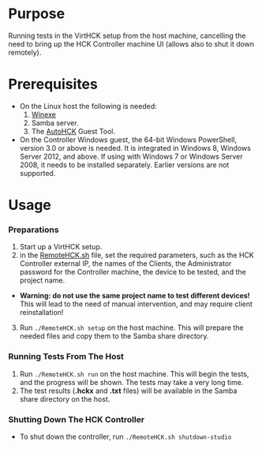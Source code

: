 Purpose
===============
Running tests in the VirtHCK setup from the host machine, cancelling the need to bring up the HCK Controller machine UI (allows also to shut it down remotely).

Prerequisites
===============
* On the Linux host the following is needed:
  1. [Winexe](http://sourceforge.net/projects/winexe)
  2. Samba server.
  3. The [AutoHCK](https://github.com/daynix/VirtHCK/blob/master/guest_tools/AutoHCK) Guest Tool.
* On the Controller Windows guest, the 64-bit Windows PowerShell, version 3.0 or above is needed. It is integrated in Windows 8, Windows Server 2012, and above. If using with Windows 7 or Windows Server 2008, it needs to be installed separately. Earlier versions are not supported.

Usage
===============
### Preparations
1. Start up a VirtHCK setup.
2. in the [RemoteHCK.sh](https://github.com/daynix/VirtHCK/blob/master/guest_tools/RemoteHCK/RemoteHCK.sh) file, set the required parameters, such as the HCK Controller external IP, the names of the Clients, the Administrator password for the Controller machine, the device to be tested, and the project name.
  * **Warning: do not use the same project name to test different devices!** This will lead to the need of manual intervention, and may require client reinstallation!
3. Run `./RemoteHCK.sh setup` on the host machine. This will prepare the needed files and copy them to the Samba share directory.

### Running Tests From The Host
1. Run `./RemoteHCK.sh run` on the host machine. This will begin the tests, and the progress will be shown. The tests may take a very long time.
3. The test results (**.hckx** and **.txt** files) will be available in the Samba share directory on the host.

### Shutting Down The HCK Controller
* To shut down the controller, run `./RemoteHCK.sh shutdown-studio`
